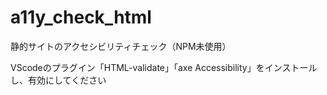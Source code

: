 # a11y_check_html
静的サイトのアクセシビリティチェック（NPM未使用）

VScodeのプラグイン「HTML-validate」「axe Accessibility」をインストールし、有効にしてください
